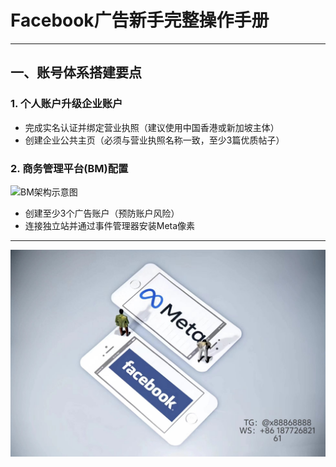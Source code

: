 # Facebook广告新手完整操作手册
---
## 一、账号体系搭建要点
### 1. 个人账户升级企业账户
- 完成实名认证并绑定营业执照（建议使用中国香港或新加坡主体）
- 创建企业公共主页（必须与营业执照名称一致，至少3篇优质帖子）
### 2. 商务管理平台(BM)配置
![BM架构示意图](https://via.placeholder.com/800x300.png?text=BM+管理结构图)
- 创建至少3个广告账户（预防账户风险）
- 连接独立站并通过事件管理器安装Meta像素
---
![替代文字](微信图片_20250331131736.jpg)
